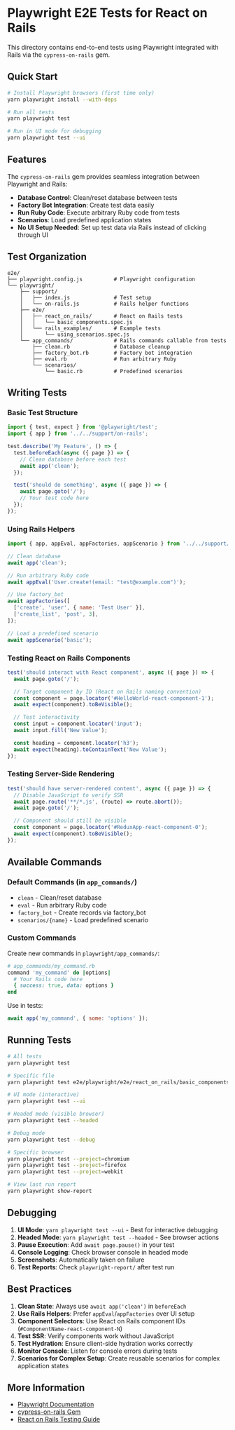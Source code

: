 # Playwright E2E Tests for React on Rails

This directory contains end-to-end tests using Playwright integrated with Rails via the `cypress-on-rails` gem.

## Quick Start

```bash
# Install Playwright browsers (first time only)
yarn playwright install --with-deps

# Run all tests
yarn playwright test

# Run in UI mode for debugging
yarn playwright test --ui
```

## Features

The `cypress-on-rails` gem provides seamless integration between Playwright and Rails:

- **Database Control**: Clean/reset database between tests
- **Factory Bot Integration**: Create test data easily
- **Run Ruby Code**: Execute arbitrary Ruby code from tests
- **Scenarios**: Load predefined application states
- **No UI Setup Needed**: Set up test data via Rails instead of clicking through UI

## Test Organization

```
e2e/
├── playwright.config.js          # Playwright configuration
└── playwright/
    ├── support/
    │   ├── index.js              # Test setup
    │   └── on-rails.js           # Rails helper functions
    ├── e2e/
    │   ├── react_on_rails/       # React on Rails tests
    │   │   └── basic_components.spec.js
    │   └── rails_examples/       # Example tests
    │       └── using_scenarios.spec.js
    └── app_commands/             # Rails commands callable from tests
        ├── clean.rb              # Database cleanup
        ├── factory_bot.rb        # Factory bot integration
        ├── eval.rb               # Run arbitrary Ruby
        └── scenarios/
            └── basic.rb          # Predefined scenarios
```

## Writing Tests

### Basic Test Structure

```javascript
import { test, expect } from '@playwright/test';
import { app } from '../../support/on-rails';

test.describe('My Feature', () => {
  test.beforeEach(async ({ page }) => {
    // Clean database before each test
    await app('clean');
  });

  test('should do something', async ({ page }) => {
    await page.goto('/');
    // Your test code here
  });
});
```

### Using Rails Helpers

```javascript
import { app, appEval, appFactories, appScenario } from '../../support/on-rails';

// Clean database
await app('clean');

// Run arbitrary Ruby code
await appEval('User.create!(email: "test@example.com")');

// Use factory_bot
await appFactories([
  ['create', 'user', { name: 'Test User' }],
  ['create_list', 'post', 3],
]);

// Load a predefined scenario
await appScenario('basic');
```

### Testing React on Rails Components

```javascript
test('should interact with React component', async ({ page }) => {
  await page.goto('/');

  // Target component by ID (React on Rails naming convention)
  const component = page.locator('#HelloWorld-react-component-1');
  await expect(component).toBeVisible();

  // Test interactivity
  const input = component.locator('input');
  await input.fill('New Value');

  const heading = component.locator('h3');
  await expect(heading).toContainText('New Value');
});
```

### Testing Server-Side Rendering

```javascript
test('should have server-rendered content', async ({ page }) => {
  // Disable JavaScript to verify SSR
  await page.route('**/*.js', (route) => route.abort());
  await page.goto('/');

  // Component should still be visible
  const component = page.locator('#ReduxApp-react-component-0');
  await expect(component).toBeVisible();
});
```

## Available Commands

### Default Commands (in `app_commands/`)

- `clean` - Clean/reset database
- `eval` - Run arbitrary Ruby code
- `factory_bot` - Create records via factory_bot
- `scenarios/{name}` - Load predefined scenario

### Custom Commands

Create new commands in `playwright/app_commands/`:

```ruby
# app_commands/my_command.rb
command 'my_command' do |options|
  # Your Rails code here
  { success: true, data: options }
end
```

Use in tests:

```javascript
await app('my_command', { some: 'options' });
```

## Running Tests

```bash
# All tests
yarn playwright test

# Specific file
yarn playwright test e2e/playwright/e2e/react_on_rails/basic_components.spec.js

# UI mode (interactive)
yarn playwright test --ui

# Headed mode (visible browser)
yarn playwright test --headed

# Debug mode
yarn playwright test --debug

# Specific browser
yarn playwright test --project=chromium
yarn playwright test --project=firefox
yarn playwright test --project=webkit

# View last run report
yarn playwright show-report
```

## Debugging

1. **UI Mode**: `yarn playwright test --ui` - Best for interactive debugging
2. **Headed Mode**: `yarn playwright test --headed` - See browser actions
3. **Pause Execution**: Add `await page.pause()` in your test
4. **Console Logging**: Check browser console in headed mode
5. **Screenshots**: Automatically taken on failure
6. **Test Reports**: Check `playwright-report/` after test run

## Best Practices

1. **Clean State**: Always use `await app('clean')` in `beforeEach`
2. **Use Rails Helpers**: Prefer `appEval`/`appFactories` over UI setup
3. **Component Selectors**: Use React on Rails component IDs (`#ComponentName-react-component-N`)
4. **Test SSR**: Verify components work without JavaScript
5. **Test Hydration**: Ensure client-side hydration works correctly
6. **Monitor Console**: Listen for console errors during tests
7. **Scenarios for Complex Setup**: Create reusable scenarios for complex application states

## More Information

- [Playwright Documentation](https://playwright.dev/)
- [cypress-on-rails Gem](https://github.com/shakacode/cypress-on-rails)
- [React on Rails Testing Guide](../../CLAUDE.md#playwright-e2e-testing)
